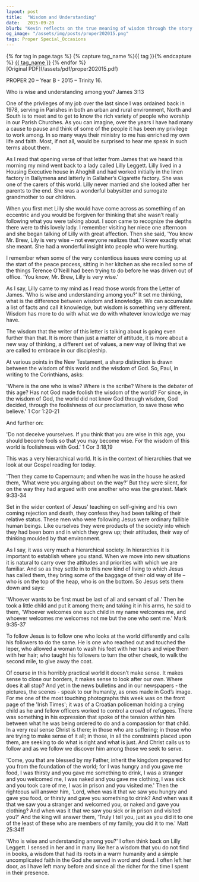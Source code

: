 ```yaml
---
layout: post
title:  "Wisdom and Understanding"
date:   2015-09-20
blurb: "Kevin reflects on the true meaning of wisdom through the story of Lilly Leggett, a woman of profound insight and caring nature. He contrasts worldly wisdom with the wisdom of God, as taught by James and exemplified by Jesus' teachings. The sermon calls for a discipleship that embraces a new way of living, serving, and understanding, following the example of Jesus who reached out to the marginalized and taught his followers to do the same."
og_image: "/assets/img/posts/proper202015.png"
tags: Proper Special_Occasions
---    
```

<div class="tag-pills">
  {% for tag in page.tags %}
    {% capture tag_name %}{{ tag }}{% endcapture %}
    <a href="{{ site.baseurl }}/tag/{{ tag_name }}" class="tag-pill">{{ tag_name }}</a>
  {% endfor %}
</div>
[Original PDF](/assets/pdf/proper202015.pdf)

PROPER 20 – Year B - 2015 – Trinity 16.

Who is wise and understanding among you? James 3:13

One of the privileges of my job over the last since I was ordained back in 1978, serving in Parishes in both an urban and rural environment, North and South is to meet and to get to know the rich variety of people who worship in our Parish Churches. As you can imagine, over the years I have had many a cause to pause and think of some of the people it has been my privilege to work among. In so many ways their ministry to me has enriched my own life and faith. Most, if not all, would be surprised to hear me speak in such terms about them.

As I read that opening verse of that letter from James that we heard this morning my mind went back to a lady called Lilly Leggett. Lilly lived in a Housing Executive house in Ahoghill and had worked initially in the linen factory in Ballymena and latterly in Gallaher’s Cigarette factory. She was one of the carers of this world. Lilly never married and she looked after her parents to the end. She was a wonderful babysitter and surrogate grandmother to our children.

When you first met Lilly she would have come across as something of an eccentric and you would be forgiven for thinking that she wasn’t really following what you were talking about. I soon came to recognize the depths there were to this lovely lady. I remember visiting her niece one afternoon and she began talking of Lilly with great affection. Then she said, 'You know Mr. Brew, Lily is very wise – not everyone realizes that.' I knew exactly what she meant. She had a wonderful insight into people who were hurting.

I remember when some of the very contentious issues were coming up at the start of the peace process, sitting in her kitchen as she recalled some of the things Terence O’Neill had been trying to do before he was driven out of office. 'You know, Mr. Brew, Lilly is very wise.'

As I say, Lilly came to my mind as I read those words from the Letter of James. 'Who is wise and understanding among you?' It set me thinking, what is the difference between wisdom and knowledge. We can accumulate a list of facts and call it knowledge, but wisdom is something very different. Wisdom has more to do with what we do with whatever knowledge we may have.

The wisdom that the writer of this letter is talking about is going even further than that. It is more than just a matter of attitude, it is more about a new way of thinking, a different set of values, a new way of living that we are called to embrace in our discipleship.

At various points in the New Testament, a sharp distinction is drawn between the wisdom of this world and the wisdom of God. So, Paul, in writing to the Corinthians, asks:

'Where is the one who is wise? Where is the scribe? Where is the debater of this age? Has not God made foolish the wisdom of the world? For since, in the wisdom of God, the world did not know God through wisdom, God decided, through the foolishness of our proclamation, to save those who believe.' 1 Cor 1:20-21

And further on:

'Do not deceive yourselves. If you think that you are wise in this age, you should become fools so that you may become wise. For the wisdom of this world is foolishness with God.' 1 Cor 3:18,19

This was a very hierarchical world. It is in the context of hierarchies that we look at our Gospel reading for today.

'Then they came to Capernaum; and when he was in the house he asked them, ‘What were you arguing about on the way?’ But they were silent, for on the way they had argued with one another who was the greatest. Mark 9:33-34

Set in the wider context of Jesus’ teaching on self-giving and his own coming rejection and death, they confess they had been talking of their relative status. These men who were following Jesus were ordinary fallible human beings. Like ourselves they were products of the society into which they had been born and in which they grew up; their attitudes, their way of thinking moulded by that environment.

As I say, it was very much a hierarchical society. In hierarchies it is important to establish where you stand. When we move into new situations it is natural to carry over the attitudes and priorities with which we are familiar. And so as they settle in to this new kind of living to which Jesus has called them, they bring some of the baggage of their old way of life – who is on the top of the heap, who is on the bottom. So Jesus sets them down and says:

'Whoever wants to be first must be last of all and servant of all.' Then he took a little child and put it among them; and taking it in his arms, he said to them, 'Whoever welcomes one such child in my name welcomes me, and whoever welcomes me welcomes not me but the one who sent me.' Mark 9:35-37

To follow Jesus is to follow one who looks at the world differently and calls his followers to do the same. He is one who reached out and touched the leper, who allowed a woman to wash his feet with her tears and wipe them with her hair; who taught his followers to turn the other cheek, to walk the second mile, to give away the coat.

Of course in this horribly practical world it doesn’t make sense. It makes sense to close our borders, it makes sense to look after our own. Where does it all stop? And yet in the news bulletins and in our newspapers - the pictures, the scenes - speak to our humanity, as ones made in God’s image. For me one of the most touching photographs this week was on the front page of the 'Irish Times'; it was of a Croatian policeman holding a crying child as he and fellow officers worked to control a crowd of refugees. There was something in his expression that spoke of the tension within him between what he was being ordered to do and a compassion for that child. In a very real sense Christ is there; in those who are suffering; in those who are trying to make sense of it all; in those, in all the constraints placed upon them, are seeking to do what is right and what is just. And Christ calls us to follow and as we follow we discover him among those we seek to serve.

'Come, you that are blessed by my Father, inherit the kingdom prepared for you from the foundation of the world; for I was hungry and you gave me food, I was thirsty and you gave me something to drink, I was a stranger and you welcomed me, I was naked and you gave me clothing, I was sick and you took care of me, I was in prison and you visited me.' Then the righteous will answer him, 'Lord, when was it that we saw you hungry and gave you food, or thirsty and gave you something to drink? And when was it that we saw you a stranger and welcomed you, or naked and gave you clothing? And when was it that we saw you sick or in prison and visited you?' And the king will answer them, 'Truly I tell you, just as you did it to one of the least of these who are members of my family, you did it to me.' Matt 25:34ff

'Who is wise and understanding among you?' I often think back on Lilly Leggett. I sensed in her and in many like her a wisdom that you do not find in books, a wisdom that had its roots in a warm humanity and a simple uncomplicated faith in the God she served in word and deed. I often left her door, as I have left many before and since all the richer for the time I spent in their presence.
